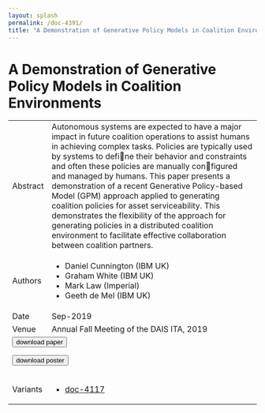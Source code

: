 ```yaml
---
layout: splash
permalink: /doc-4391/
title: "A Demonstration of Generative Policy Models in Coalition Environments"
---
```


# A Demonstration of Generative Policy Models in Coalition Environments

<table>
    <tbody>
    <tr>
        <td>Abstract</td>
        <td>Autonomous systems are expected to have a major impact in future coalition operations to assist humans in achieving complex tasks. Policies are typically used by systems to define their behavior and constraints and often these policies are manually configured and managed by humans. This paper presents a demonstration of a recent Generative Policy-based Model (GPM) approach applied to generating coalition policies for asset serviceability. This demonstrates the flexibility of the approach for generating policies in a distributed coalition environment to facilitate effective collaboration between coalition partners.</td>
    </tr>
    <tr>
        <td>Authors</td>
        <td>
            <ul>
                <li>Daniel Cunnington (IBM UK)</li>
                <li>Graham White (IBM UK)</li>
                <li>Mark Law (Imperial)</li>
                <li>Geeth de Mel (IBM UK)</li>
            </ul>
        </td>
    </tr>
    <tr>
        <td>Date</td>
        <td>Sep-2019</td>
    </tr>
    <tr>
        <td>Venue</td>
        <td>Annual Fall Meeting of the DAIS ITA, 2019</td>
    </tr>
        <tr>
            <td colspan="2">
                <form method="get" action="https://ibm.box.com/v/doc-4391-paper">
                    <button type="submit">download paper</button>
                </form>
                <form method="get" action="https://ibm.box.com/v/doc-4391-poster">
                    <button type="submit">download poster</button>
                </form>
            </td>
        </tr>
        <tr>
            <td>Variants</td>
            <td>
                <ul>
                    <li><a href="\doc-4117\">doc-4117</a></li>
                </ul>
            </td>
        </tr>
    </tbody>
</table>
